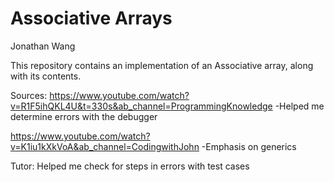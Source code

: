 # Associative Arrays

Jonathan Wang

This repository contains an implementation of an Associative array, along with its contents.

Sources: https://www.youtube.com/watch?v=R1F5ihQKL4U&t=330s&ab_channel=ProgrammingKnowledge
  -Helped me determine errors with the debugger

https://www.youtube.com/watch?v=K1iu1kXkVoA&ab_channel=CodingwithJohn
  -Emphasis on generics

Tutor: Helped me check for steps in errors with test cases
